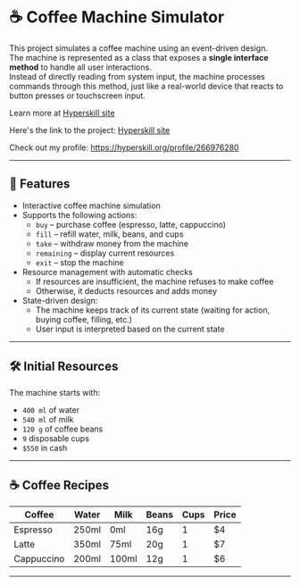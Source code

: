 # ☕ Coffee Machine Simulator

This project simulates a coffee machine using an event-driven design.  
The machine is represented as a class that exposes a **single interface method** to handle all user interactions.  
Instead of directly reading from system input, the machine processes commands through this method, just like a real-world device that reacts to button presses or touchscreen input.

Learn more at [Hyperskill site](https://hyperskill.org/projects/69)

Here's the link to the project: [Hyperskill site](https://hyperskill.org/projects/69)

Check out my profile: https://hyperskill.org/profile/266976280

---

## 🚀 Features

- Interactive coffee machine simulation
- Supports the following actions:
  - `buy` – purchase coffee (espresso, latte, cappuccino)
  - `fill` – refill water, milk, beans, and cups
  - `take` – withdraw money from the machine
  - `remaining` – display current resources
  - `exit` – stop the machine
- Resource management with automatic checks
  - If resources are insufficient, the machine refuses to make coffee
  - Otherwise, it deducts resources and adds money
- State-driven design:
  - The machine keeps track of its current state (waiting for action, buying coffee, filling, etc.)
  - User input is interpreted based on the current state

---

## 🛠️ Initial Resources

The machine starts with:

- `400 ml` of water  
- `540 ml` of milk  
- `120 g` of coffee beans  
- `9` disposable cups  
- `$550` in cash  

---

## ☕ Coffee Recipes

| Coffee       | Water | Milk | Beans | Cups | Price |
|--------------|-------|------|-------|------|-------|
| Espresso     | 250ml | 0ml  | 16g   | 1    | $4    |
| Latte        | 350ml | 75ml | 20g   | 1    | $7    |
| Cappuccino   | 200ml | 100ml| 12g   | 1    | $6    |

---
